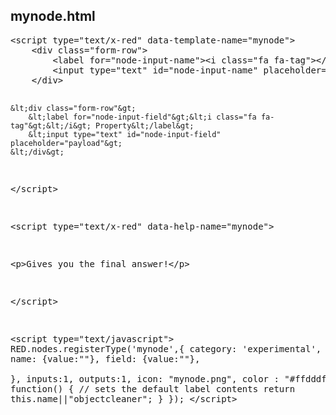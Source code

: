 <h2>mynode.html</h2>
<pre>
&lt;script type="text/x-red" data-template-name="mynode"&gt;
    &lt;div class="form-row"&gt;
        &lt;label for="node-input-name"&gt;&lt;i class="fa fa-tag"&gt;&lt;/i&gt; Name&lt;/label&gt;
        &lt;input type="text" id="node-input-name" placeholder="Name"&gt;
    &lt;/div&gt;

    &lt;div class="form-row"&gt;
        &lt;label for="node-input-field"&gt;&lt;i class="fa fa-tag"&gt;&lt;/i&gt; Property&lt;/label&gt;
        &lt;input type="text" id="node-input-field" placeholder="payload"&gt;
    &lt;/div&gt;
&lt;/script&gt;

&lt;script type="text/x-red" data-help-name="mynode"&gt;
	
   &lt;p&gt;Gives you the final answer!&lt;/p&gt;
  
&lt;/script&gt;

&lt;script type="text/javascript"&gt;
    RED.nodes.registerType('mynode',{
        category: 'experimental', 
        defaults: {
            name: {value:""},
            field: {value:""},           
        },
        inputs:1,
        outputs:1,
        icon: "mynode.png",
        color : "#ffdddf",
        label: function() {     // sets the default label contents
            return this.name||"objectcleaner";
        }
    });
&lt;/script&gt;
</pre>
